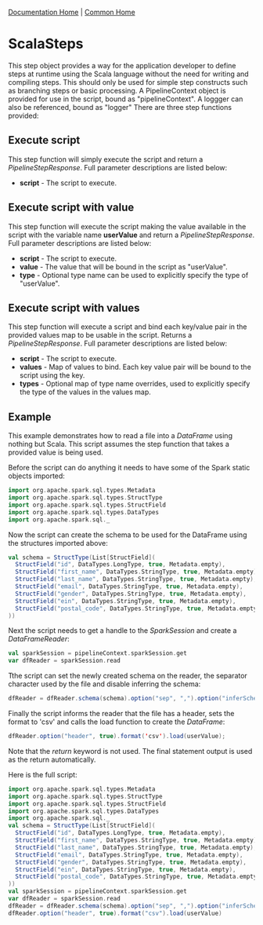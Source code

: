 [Documentation Home](../../docs/readme.md) | [Common Home](../readme.md)

# ScalaSteps
This step object provides a way for the application developer to define steps at runtime using the Scala language
without the need for writing and compiling steps. This should only be used for simple step constructs such as 
branching steps or basic processing. A PipelineContext object is provided for use in the script, bound as "pipelineContext".
A loggger can also be referenced, bound as "logger"
There are three step functions provided:

## Execute script 
This step function will simply execute the script and return a *PipelineStepResponse*.
Full parameter descriptions are listed below:
* **script** - The script to execute.

## Execute script with value 
This step function will execute the script making the value available in the script with the variable name **userValue**
and return a *PipelineStepResponse*.
Full parameter descriptions are listed below: 
* **script** - The script to execute.
* **value** - The value that will be bound in the script as "userValue".
* **type** - Optional type name can be used to explicitly specify the type of "userValue".

## Execute script with values
This step function will execute a script and bind each key/value pair in the provided values map to be usable in the script.
Returns a *PipelineStepResponse*.
Full parameter descriptions are listed below:
* **script** - The script to execute.
* **values** - Map of values to bind. Each key value pair will be bound to the script using the key.
* **types** - Optional map of type name overrides, used to explicitly specify the type of the values in the values map.

## Example
This example demonstrates how to read a file into a *DataFrame* using nothing but Scala. This script assumes the 
step function that takes a provided value is being used.

Before the script can do anything it needs to have some of the Spark static objects imported:

```scala
import org.apache.spark.sql.types.Metadata
import org.apache.spark.sql.types.StructType
import org.apache.spark.sql.types.StructField
import org.apache.spark.sql.types.DataTypes
import org.apache.spark.sql._
```

Now the script can create the schema to be used for the DataFrame using the structures imported above:

```scala
val schema = StructType(List[StructField](
  StructField("id", DataTypes.LongType, true, Metadata.empty),
  StructField("first_name", DataTypes.StringType, true, Metadata.empty),
  StructField("last_name", DataTypes.StringType, true, Metadata.empty),
  StructField("email", DataTypes.StringType, true, Metadata.empty),
  StructField("gender", DataTypes.StringType, true, Metadata.empty),
  StructField("ein", DataTypes.StringType, true, Metadata.empty),
  StructField("postal_code", DataTypes.StringType, true, Metadata.empty)
))
```

Next the script needs to get a handle to the *SparkSession* and create a *DataFrameReader*:

```scala
val sparkSession = pipelineContext.sparkSession.get
var dfReader = sparkSession.read
```

Tthe script can set the newly created schema on the reader, the separator character used by the file and disable 
inferring the schema:

```scala
dfReader = dfReader.schema(schema).option("sep", ",").option("inferSchema", false)
```

Finally the script informs the reader that the file has a header, sets the format to 'csv' and calls the load function
to create the *DataFrame*:

```scala
dfReader.option("header", true).format('csv').load(userValue);
```

Note that the *return* keyword is not used. The final statement output is used as the return automatically.

Here is the full script:

```scala
import org.apache.spark.sql.types.Metadata
import org.apache.spark.sql.types.StructType
import org.apache.spark.sql.types.StructField
import org.apache.spark.sql.types.DataTypes
import org.apache.spark.sql._
val schema = StructType(List[StructField](
  StructField("id", DataTypes.LongType, true, Metadata.empty),
  StructField("first_name", DataTypes.StringType, true, Metadata.empty),
  StructField("last_name", DataTypes.StringType, true, Metadata.empty),
  StructField("email", DataTypes.StringType, true, Metadata.empty),
  StructField("gender", DataTypes.StringType, true, Metadata.empty),
  StructField("ein", DataTypes.StringType, true, Metadata.empty),
  StructField("postal_code", DataTypes.StringType, true, Metadata.empty)
))
val sparkSession = pipelineContext.sparkSession.get
var dfReader = sparkSession.read
dfReader = dfReader.schema(schema).option("sep", ",").option("inferSchema", false)
dfReader.option("header", true).format("csv").load(userValue)
```
